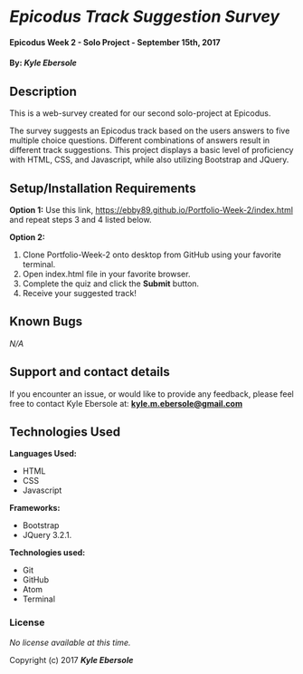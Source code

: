 # _Epicodus Track Suggestion Survey_

#### Epicodus Week 2 - Solo Project - September 15th, 2017

#### By: _**Kyle Ebersole**_

## Description

This is a web-survey created for our second solo-project at Epicodus.

The survey suggests an Epicodus track based on the users answers to five multiple choice questions. Different combinations of answers result in different track suggestions. This project displays a basic level of proficiency with HTML, CSS, and Javascript, while also utilizing Bootstrap and JQuery.

## Setup/Installation Requirements

**Option 1:** Use this link, https://ebby89.github.io/Portfolio-Week-2/index.html and repeat steps 3 and 4 listed below. 

**Option 2:**
1. Clone Portfolio-Week-2 onto desktop from GitHub using your favorite terminal.
2. Open index.html file in your favorite browser.
3. Complete the quiz and click the **Submit** button.
4. Receive your suggested track!

## Known Bugs

_N/A_

## Support and contact details

If you encounter an issue, or would like to provide any feedback, please feel free to contact Kyle Ebersole at: **kyle.m.ebersole@gmail.com**

## Technologies Used

**Languages Used:**
* HTML
* CSS
* Javascript

**Frameworks:**
* Bootstrap
* JQuery 3.2.1.

**Technologies used:**
* Git
* GitHub
* Atom
* Terminal

### License

*No license available at this time.*

Copyright (c) 2017 **_Kyle Ebersole_**
